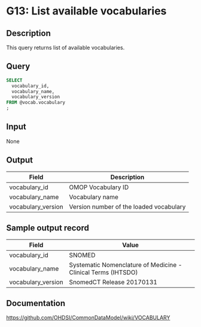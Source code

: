 <!---
Group:general
Name:G13 List available vocabularies
Author:Patrick Ryan
CDM Version: 5.0
-->

# G13: List available vocabularies

## Description
This query returns list of available vocabularies.

## Query
```sql
SELECT
  vocabulary_id,
  vocabulary_name,
  vocabulary_version
FROM @vocab.vocabulary
;
```

## Input

None

## Output

| Field |  Description |
| --- | --- |
|  vocabulary_id |  OMOP Vocabulary ID |
|  vocabulary_name |  Vocabulary name |
|  vocabulary_version |  Version number of the loaded vocabulary |

## Sample output record

| Field |  Value |
| --- | --- |
|  vocabulary_id |  SNOMED |
|  vocabulary_name |  Systematic Nomenclature of Medicine - Clinical Terms (IHTSDO) |
|  vocabulary_version |  SnomedCT Release 20170131 |

## Documentation
https://github.com/OHDSI/CommonDataModel/wiki/VOCABULARY

